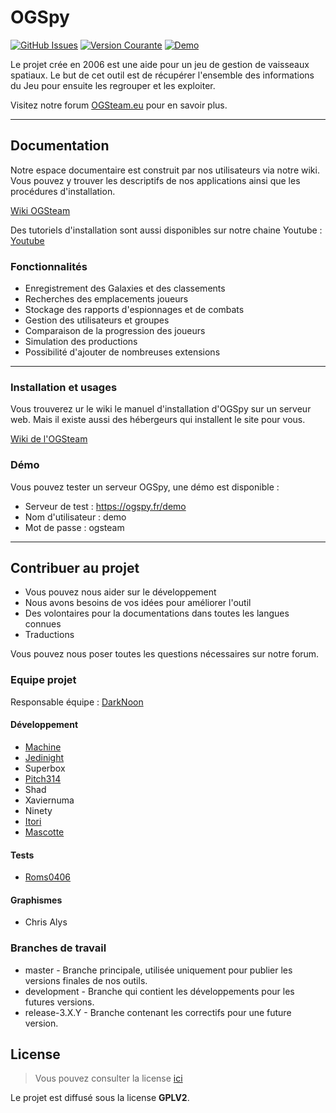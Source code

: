 # OGSpy

[![GitHub Issues](https://img.shields.io/github/issues/OGSTeam/ogspy.svg)](https://github.com/OGSTeam/ogspy/issues) [![Version Courante](https://img.shields.io/badge/version-4.0.0-green.svg)](https://github.com/OGSTeam/ogspy) [![Demo](https://img.shields.io/badge/demo-online-green.svg)](https://ogspy.fr/demo)

Le projet crée en 2006 est une aide pour un jeu de gestion de vaisseaux spatiaux.
Le but de cet outil est de récupérer l'ensemble des informations du Jeu pour ensuite les regrouper et les exploiter.

Visitez notre forum [OGSteam.eu](https://forum.ogsteam.eu) pour en savoir plus.

---

## Documentation

Notre espace documentaire est construit par nos utilisateurs via notre wiki. Vous pouvez y trouver les descriptifs de nos applications ainsi que les procédures d'installation.

[Wiki OGSteam](https://wiki.ogsteam.eu)

Des tutoriels d'installation sont aussi disponibles sur notre chaine Youtube : [Youtube](https://www.youtube.com/playlist?list=PLF1RvCcSTS6M28sPpadlerKcuwhhTBtrQ)

### Fonctionnalités

- Enregistrement des Galaxies et des classements
- Recherches des emplacements joueurs
- Stockage des rapports d'espionnages et de combats
- Gestion des utilisateurs et groupes
- Comparaison de la progression des joueurs
- Simulation des productions
- Possibilité d'ajouter de nombreuses extensions

---

### Installation et usages

Vous trouverez ur le wiki le manuel d'installation d'OGSpy sur un serveur web. Mais il existe aussi des hébergeurs qui installent le site pour vous.

[Wiki de l'OGSteam](https://wiki.ogsteam.eu/doku.php)

### Démo

Vous pouvez tester un serveur OGSpy, une démo est disponible :

- Serveur de test : <https://ogspy.fr/demo>
- Nom d'utilisateur : demo
- Mot de passe : ogsteam

---

## Contribuer au projet

- Vous pouvez nous aider sur le développement
- Nous avons besoins de vos idées pour améliorer l'outil
- Des volontaires pour la documentations dans toutes les langues connues
- Traductions

Vous pouvez nous poser toutes les questions nécessaires sur notre forum.

### Equipe projet

Responsable équipe : [DarkNoon](https://github.com/darknoon29)

#### Développement

- [Machine](https://github.com/machine62)
- [Jedinight](https://github.com/jedi-night)
- Superbox
- [Pitch314](https://github.com/pitch314)
- Shad
- Xaviernuma
- Ninety
- [Itori](https://github.com/Itori)
- [Mascotte](https://github.com/mascotte88)

#### Tests

- [Roms0406](https://github.com/Roms0406)

#### Graphismes

- Chris Alys

### Branches de travail

- master - Branche principale, utilisée uniquement pour publier les versions finales de nos outils.
- development - Branche qui contient les développements pour les futures versions.
- release-3.X.Y - Branche contenant les correctifs pour une future version.

## License

>Vous pouvez consulter la license [ici](https://github.com/OGSTeam/ogspy/blob/master/LICENSE)

Le projet est diffusé sous la license **GPLV2**.
